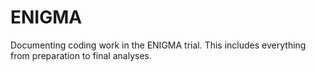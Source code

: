# ENIGMA
 Documenting coding work in the ENIGMA trial. This includes everything from preparation to final analyses.
